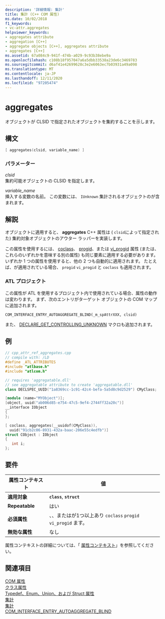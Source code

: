 ```yaml
---
description: '詳細情報: 集計'
title: 集計 (C++ COM 属性)
ms.date: 10/02/2018
f1_keywords:
- vc-attr.aggregates
helpviewer_keywords:
- aggregates attribute
- aggregation [C++]
- aggregate objects [C++], aggregates attribute
- aggregates [C++]
ms.assetid: 67a084c9-941f-474b-a029-9c93b38ebe9a
ms.openlocfilehash: c108b18f957047a6a5dbb33538a23de6c3469783
ms.sourcegitcommit: d6af41e42699628c3e2e6063ec7b03931a49a098
ms.translationtype: MT
ms.contentlocale: ja-JP
ms.lasthandoff: 12/11/2020
ms.locfileid: "97205474"
---
```

# <a name="aggregates"></a>aggregates

オブジェクトが CLSID で指定されたオブジェクトを集約することを示します。

## <a name="syntax"></a>構文

```cpp
[ aggregates(clsid, variable_name) ]
```

### <a name="parameters"></a>パラメーター

*clsid*<br/>
集約可能オブジェクトの CLSID を指定します。

*variable_name*<br/>
挿入する変数の名前。 この変数には、 `IUnknown` 集計されるオブジェクトのが含まれます。

## <a name="remarks"></a>解説

オブジェクトに適用すると、 **aggregates** C++ 属性は ( `clsid`によって指定された) 集約対象オブジェクトのアウター ラッパーを実装します。

この属性を使用するには、 [coclass](coclass.md)、 [progid](progid.md)、または [vi_progid](vi-progid.md) 属性 (または、これらのいずれかを意味する別の属性) も同じ要素に適用する必要があります。 いずれか 1 つの属性を使用すると、他の 2 つも自動的に適用されます。 たとえば、が適用されている場合、 `progid` `vi_progid` と `coclass` も適用されます。

### <a name="atl-projects"></a>ATL プロジェクト

この属性が ATL を使用するプロジェクト内で使用されている場合、属性の動作は変わります。 まず、次のエントリがターゲット オブジェクトの COM マップに追加されます。

```
COM_INTERFACE_ENTRY_AUTOAGGREGATE_BLIND(_m_spAttrXXX, clsid)
```

また、 [DECLARE_GET_CONTROLLING_UNKNOWN](../../atl/reference/aggregation-and-class-factory-macros.md#declare_get_controlling_unknown) マクロも追加されます。

## <a name="example"></a>例

```cpp
// cpp_attr_ref_aggregates.cpp
// compile with: /LD
#define _ATL_ATTRIBUTES
#include "atlbase.h"
#include "atlcom.h"

// requires 'aggregatable.dll'
// see aggregatable attribute to create 'aggregatable.dll'
class DECLSPEC_UUID("1a8369cc-1c91-42c4-befa-5a5d8c9d2529") CMyClass;

[module (name="MYObject")];
[object, uuid("ab006d85-e754-47c5-9ef4-2744ff32a20c")]
__interface IObject
{
};

[ coclass, aggregates(__uuidof(CMyClass)),
  uuid("91cb2c06-8931-432a-baac-206e55c4edfb")]
struct CObject : IObject
{
   int i;
};
```

## <a name="requirements"></a>要件

| 属性コンテキスト | 値 |
|-|-|
|**適用対象**|**`class`**, **`struct`**|
|**Repeatable**|はい|
|**必須属性**|、、またはが1つ以上あり `coclass` `progid` `vi_progid` ます。|
|**無効な属性**|なし|

属性コンテキストの詳細については、「 [属性コンテキスト](cpp-attributes-com-net.md#contexts)」を参照してください。

## <a name="see-also"></a>関連項目

[COM 属性](com-attributes.md)<br/>
[クラス属性](class-attributes.md)<br/>
[Typedef、Enum、Union、および Struct 属性](typedef-enum-union-and-struct-attributes.md)<br/>
[集計](/windows/win32/com/aggregation)<br/>
[集計](/windows/win32/Midl/aggregatable)<br/>
[COM_INTERFACE_ENTRY_AUTOAGGREGATE_BLIND](../../atl/reference/com-interface-entry-macros.md#com_interface_entry_autoaggregate_blind)

